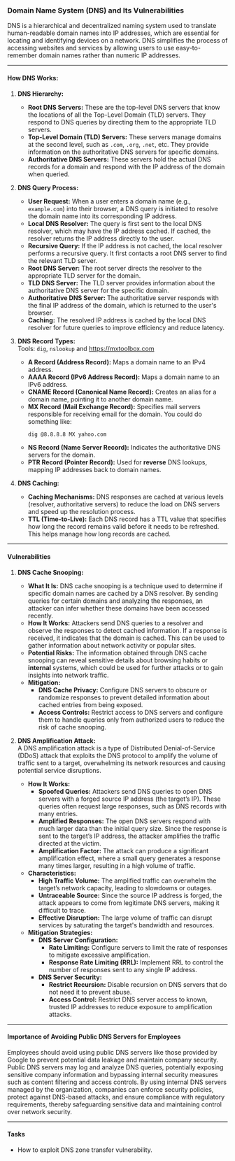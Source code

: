 ### Domain Name System (DNS) and Its Vulnerabilities

DNS is a hierarchical and decentralized naming system used to translate human-readable domain names into IP addresses, which are essential for locating and identifying devices on a network. DNS simplifies the process of accessing websites and services by allowing users to use easy-to-remember domain names rather than numeric IP addresses.

---
#### How DNS Works:

1. **DNS Hierarchy:**
    - **Root DNS Servers:** These are the top-level DNS servers that know the locations of all the Top-Level Domain (TLD) servers. They respond to DNS queries by directing them to the appropriate TLD servers.
    - **Top-Level Domain (TLD) Servers:** These servers manage domains at the second level, such as `.com`, `.org`, `.net`, etc. They provide information on the authoritative DNS servers for specific domains.
    - **Authoritative DNS Servers:** These servers hold the actual DNS records for a domain and respond with the IP address of the domain when queried.

2. **DNS Query Process:**
    - **User Request:** When a user enters a domain name (e.g., `example.com`) into their browser, a DNS query is initiated to resolve the domain name into its corresponding IP address.
    - **Local DNS Resolver:** The query is first sent to the local DNS resolver, which may have the IP address cached. If cached, the resolver returns the IP address directly to the user.
    - **Recursive Query:** If the IP address is not cached, the local resolver performs a recursive query. It first contacts a root DNS server to find the relevant TLD server.
    - **Root DNS Server:** The root server directs the resolver to the appropriate TLD server for the domain.
    - **TLD DNS Server:** The TLD server provides information about the authoritative DNS server for the specific domain.
    - **Authoritative DNS Server:** The authoritative server responds with the final IP address of the domain, which is returned to the user's browser.
    - **Caching:** The resolved IP address is cached by the local DNS resolver for future queries to improve efficiency and reduce latency.

3. **DNS Record Types:**  
	Tools: `dig`, `nslookup` and https://mxtoolbox.com
    - **A Record (Address Record):** Maps a domain name to an IPv4 address.
    - **AAAA Record (IPv6 Address Record):** Maps a domain name to an IPv6 address.
    - **CNAME Record (Canonical Name Record):** Creates an alias for a domain name, pointing it to another domain name.
    - **MX Record (Mail Exchange Record):** Specifies mail servers responsible for receiving email for the domain. You could do something like:
		```bash
		dig @8.8.8.8 MX yahoo.com
		```
    - **NS Record (Name Server Record):** Indicates the authoritative DNS servers for the domain.
    - **PTR Record (Pointer Record):** Used for **reverse** DNS lookups, mapping IP addresses back to domain names.

4. **DNS Caching:**  
    - **Caching Mechanisms:** DNS responses are cached at various levels (resolver, authoritative servers) to reduce the load on DNS servers and speed up the resolution process.
    - **TTL (Time-to-Live):** Each DNS record has a TTL value that specifies how long the record remains valid before it needs to be refreshed. This helps manage how long records are cached.

---
#### Vulnerabilities

1. **DNS Cache Snooping:**  
	- **What It Is:** DNS cache snooping is a technique used to determine if specific domain names are cached by a DNS resolver. By sending queries for certain domains and analyzing the responses, an attacker can infer whether these domains have been accessed recently.
	- **How It Works:** Attackers send DNS queries to a resolver and observe the responses to detect cached information. If a response is received, it indicates that the domain is cached. This can be used to gather information about network activity or popular sites.
	- **Potential Risks:** The information obtained through DNS cache snooping can reveal sensitive details about browsing habits or **internal** systems, which could be used for further attacks or to gain insights into network traffic.
	- **Mitigation:**  
	    - **DNS Cache Privacy:** Configure DNS servers to obscure or randomize responses to prevent detailed information about cached entries from being exposed.
	    - **Access Controls:** Restrict access to DNS servers and configure them to handle queries only from authorized users to reduce the risk of cache snooping.

2. **DNS Amplification Attack:**  
	A DNS amplification attack is a type of Distributed Denial-of-Service (DDoS) attack that exploits the DNS protocol to amplify the volume of traffic sent to a target, overwhelming its network resources and causing potential service disruptions.
	- **How It Works:**  
	    - **Spoofed Queries:** Attackers send DNS queries to open DNS servers with a forged source IP address (the target’s IP). These queries often request large responses, such as DNS records with many entries.
	    - **Amplified Responses:** The open DNS servers respond with much larger data than the initial query size. Since the response is sent to the target’s IP address, the attacker amplifies the traffic directed at the victim.
	    - **Amplification Factor:** The attack can produce a significant amplification effect, where a small query generates a response many times larger, resulting in a high volume of traffic.
	- **Characteristics:**  
	    - **High Traffic Volume:** The amplified traffic can overwhelm the target’s network capacity, leading to slowdowns or outages.
	    - **Untraceable Source:** Since the source IP address is forged, the attack appears to come from legitimate DNS servers, making it difficult to trace.
	    - **Effective Disruption:** The large volume of traffic can disrupt services by saturating the target's bandwidth and resources.
	- **Mitigation Strategies:** 
	    - **DNS Server Configuration:**  
	        - **Rate Limiting:** Configure servers to limit the rate of responses to mitigate excessive amplification.
	        - **Response Rate Limiting (RRL):** Implement RRL to control the number of responses sent to any single IP address.
	    - **DNS Server Security:**  
	        - **Restrict Recursion:** Disable recursion on DNS servers that do not need it to prevent abuse.
	        - **Access Control:** Restrict DNS server access to known, trusted IP addresses to reduce exposure to amplification attacks.

---
#### Importance of Avoiding Public DNS Servers for Employees

Employees should avoid using public DNS servers like those provided by Google to prevent potential data leakage and maintain company security. Public DNS servers may log and analyze DNS queries, potentially exposing sensitive company information and bypassing internal security measures such as content filtering and access controls. By using internal DNS servers managed by the organization, companies can enforce security policies, protect against DNS-based attacks, and ensure compliance with regulatory requirements, thereby safeguarding sensitive data and maintaining control over network security.

---
#### Tasks
- How to exploit DNS zone transfer vulnerability.